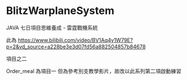 # BlitzWarplaneSystem
JAVA 七日項目思維養成 - 雷霆戰機系統

此為 https://www.bilibili.com/video/BV1Aq4y1W79E?p=2&vd_source=a228be3e3d07fd56a882504857b84678

項目之二

Order_meal 為項目一 但為參考別支教學影片，故改以此系列第二項啟動練習
